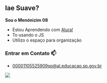## Iae Suave?

**Sou o Menónizim 08**

- Estou Aprendendo com [Alura!](https://www.alura.com.br/)
- To usando o JS
- Utilizo o espaço para organização

### Entrar em Contato 📫

- 00001105525909sp@al.educacao.sp.gov.br

![](https://media1.tenor.com/m/1uU8ADk1wdwAAAAd/good-morning-hi.gif)
